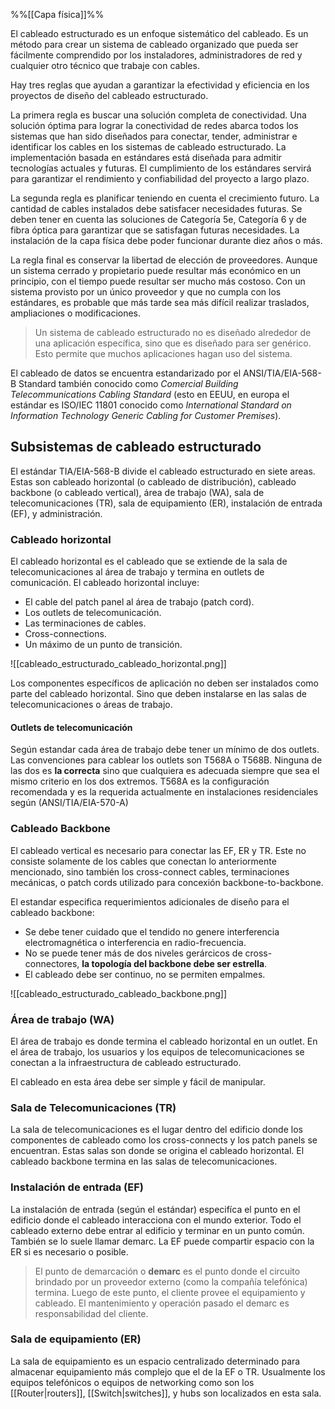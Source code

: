 %%[[Capa física]]%%

El cableado estructurado es un enfoque sistemático del cableado. Es un método para crear un sistema de cableado organizado que pueda ser fácilmente comprendido por los instaladores, administradores de red y cualquier otro técnico que trabaje con cables.

Hay tres reglas que ayudan a garantizar la efectividad y eficiencia en los proyectos de diseño del cableado estructurado.

La primera regla es buscar una solución completa de conectividad. Una solución óptima para lograr la conectividad de redes abarca todos los sistemas que han sido diseñados para conectar, tender, administrar e identificar los cables en los sistemas de cableado estructurado. La implementación basada en estándares está diseñada para admitir tecnologías actuales y futuras. El cumplimiento de los estándares servirá para garantizar el rendimiento y confiabilidad del proyecto a largo plazo.

La segunda regla es planificar teniendo en cuenta el crecimiento futuro. La cantidad de cables instalados debe satisfacer necesidades futuras. Se deben tener en cuenta las soluciones de Categoría 5e, Categoría 6 y de fibra óptica para garantizar que se satisfagan futuras necesidades. La instalación de la capa física debe poder funcionar durante diez años o más.

La regla final es conservar la libertad de elección de proveedores. Aunque un sistema cerrado y propietario puede resultar más económico en un principio, con el tiempo puede resultar ser mucho más costoso. Con un sistema provisto por un único proveedor y que no cumpla con los estándares, es probable que más tarde sea más difícil realizar traslados, ampliaciones o modificaciones.

> Un sistema de cableado estructurado no es diseñado alrededor de una aplicación específica, sino que es diseñado para ser genérico. Esto permite que muchos aplicaciones hagan uso del sistema.

El cableado de datos se encuentra estandarizado por el ANSI/TIA/EIA-568-B Standard también conocido como *Comercial Building Telecommunications Cabling Standard* (esto en EEUU, en europa el estándar es ISO/IEC 11801 conocido como *International Standard on Information Technology Generic Cabling for Customer Premises*).

## Subsistemas de cableado estructurado
El estándar TIA/EIA-568-B divide el cableado estructurado en siete areas. Estas son cableado horizontal (o cableado de distribución), cableado backbone (o cableado vertical), área de trabajo (WA), sala de telecomunicaciones (TR), sala de equipamiento (ER), instalación de entrada (EF), y administración.

### Cableado horizontal
El cableado horizontal es el cableado que se extiende de la sala de telecomunicaciones al área de trabajo y termina en outlets de comunicación. El cableado horizontal incluye:
* El cable del patch panel al área de trabajo (patch cord).
* Los outlets de telecomunicación.
* Las terminaciones de cables.
* Cross-connections.
* Un máximo de un punto de transición.

![[cableado_estructurado_cableado_horizontal.png]]

Los componentes específicos de aplicación no deben ser instalados como parte del cableado horizontal. Sino que deben instalarse en las salas de telecomunicaciones o áreas de trabajo.

#### Outlets de telecomunicación
Según estandar cada área de trabajo debe tener un mínimo de dos outlets. Las convenciones para cablear los outlets son T568A o T568B. Ninguna de las dos es **la correcta** sino que cualquiera es adecuada siempre que sea el mismo criterio en los dos extremos. T568A es la configuración recomendada y es la requerida actualmente en instalaciones residenciales según (ANSI/TIA/EIA-570-A)

### Cableado Backbone
El cableado vertical es necesario para conectar las EF, ER y TR. Este no consiste solamente de los cables que conectan lo anteriormente mencionado, sino también los cross-connect cables, terminaciones mecánicas, o patch cords utilizado para concexión backbone-to-backbone.

El estandar especifica requerimientos adicionales de diseño para el cableado backbone:
* Se debe tener cuidado que el tendido no genere interferencia electromagnética o interferencia en radio-frecuencia.
* No se puede tener más de dos niveles gerárcicos de cross-connectores, **la topología del backbone debe ser estrella**.
* El cableado debe ser continuo, no se permiten empalmes. 

![[cableado_estructurado_cableado_backbone.png]]

### Área de trabajo (WA)
El área de trabajo es donde termina el cableado horizontal en un outlet. En el área de trabajo, los usuarios y los equipos de telecomunicaciones se conectan a la infraestructura de cableado estructurado.

El cableado en esta área debe ser simple y fácil de manipular.

### Sala de Telecomunicaciones (TR)
La sala de telecomunicaciones es el lugar dentro del edificio donde los componentes de cableado como los cross-connects y los patch panels se encuentran. Estas salas son donde se origina el cableado horizontal. El cableado backbone termina en las salas de telecomunicaciones.

### Instalación de entrada (EF)
La instalación de entrada (según el estándar) especifíca el punto en el edificio donde el cableado interacciona con el mundo exterior. Todo el cableado externo debe entrar al edificio y terminar en un punto común. También se lo suele llamar demarc. La EF puede compartir espacio con la ER si es necesario o posible.

> El punto de demarcación o **demarc** es el punto donde el circuito brindado por un proveedor externo (como la compañía telefónica) termina. Luego de este punto, el cliente provee el equipamiento y cableado. El mantenimiento y operación pasado el demarc es responsabilidad del cliente.

### Sala de equipamiento (ER)
La sala de equipamiento es un espacio centralizado determinado para almacenar equipamiento más complejo que el de la EF o TR. Usualmente los equipos telefónicos o equipos de networking como son los [[Router|routers]], [[Switch|switches]], y hubs son localizados en esta sala.
